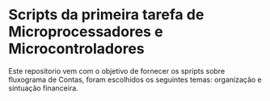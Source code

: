 # Scripts da primeira tarefa de Microprocessadores e Microcontroladores 

Este repositorio vem com o objetivo de fornecer os spripts sobre fluxograma de Contas, foram escolhidos os seguintes temas: organização e sintuação financeira.

